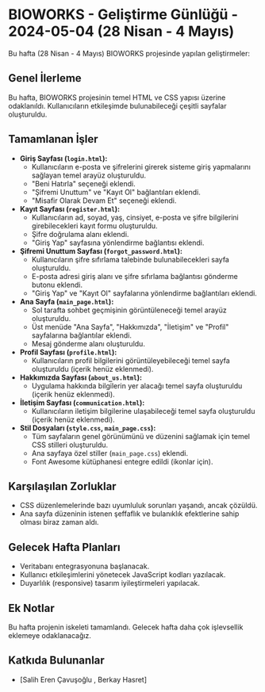 # BIOWORKS - Geliştirme Günlüğü - 2024-05-04 (28 Nisan - 4 Mayıs)

Bu hafta (28 Nisan - 4 Mayıs) BIOWORKS projesinde yapılan geliştirmeler:

## Genel İlerleme

Bu hafta, BIOWORKS projesinin temel HTML ve CSS yapısı üzerine odaklanıldı. Kullanıcıların etkileşimde bulunabileceği çeşitli sayfalar oluşturuldu.

## Tamamlanan İşler

* **Giriş Sayfası (`login.html`):**
    * Kullanıcıların e-posta ve şifrelerini girerek sisteme giriş yapmalarını sağlayan temel arayüz oluşturuldu.
    * "Beni Hatırla" seçeneği eklendi.
    * "Şifremi Unuttum" ve "Kayıt Ol" bağlantıları eklendi.
    * "Misafir Olarak Devam Et" seçeneği eklendi.
* **Kayıt Sayfası (`register.html`):**
    * Kullanıcıların ad, soyad, yaş, cinsiyet, e-posta ve şifre bilgilerini girebilecekleri kayıt formu oluşturuldu.
    * Şifre doğrulama alanı eklendi.
    * "Giriş Yap" sayfasına yönlendirme bağlantısı eklendi.
* **Şifremi Unuttum Sayfası (`forgot_password.html`):**
    * Kullanıcıların şifre sıfırlama talebinde bulunabilecekleri sayfa oluşturuldu.
    * E-posta adresi giriş alanı ve şifre sıfırlama bağlantısı gönderme butonu eklendi.
    * "Giriş Yap" ve "Kayıt Ol" sayfalarına yönlendirme bağlantıları eklendi.
* **Ana Sayfa (`main_page.html`):**
    * Sol tarafta sohbet geçmişinin görüntüleneceği temel arayüz oluşturuldu.
    * Üst menüde "Ana Sayfa", "Hakkımızda", "İletişim" ve "Profil" sayfalarına bağlantılar eklendi.
    * Mesaj gönderme alanı oluşturuldu.
* **Profil Sayfası (`profile.html`):**
    * Kullanıcıların profil bilgilerini görüntüleyebileceği temel sayfa oluşturuldu (içerik henüz eklenmedi).
* **Hakkımızda Sayfası (`about_us.html`):**
    * Uygulama hakkında bilgilerin yer alacağı temel sayfa oluşturuldu (içerik henüz eklenmedi).
* **İletişim Sayfası (`communication.html`):**
    * Kullanıcıların iletişim bilgilerine ulaşabileceği temel sayfa oluşturuldu (içerik henüz eklenmedi).
* **Stil Dosyaları (`style.css`, `main_page.css`):**
    * Tüm sayfaların genel görünümünü ve düzenini sağlamak için temel CSS stilleri oluşturuldu.
    * Ana sayfaya özel stiller (`main_page.css`) eklendi.
    * Font Awesome kütüphanesi entegre edildi (ikonlar için).

## Karşılaşılan Zorluklar

* CSS düzenlemelerinde bazı uyumluluk sorunları yaşandı, ancak çözüldü.
* Ana sayfa düzeninin istenen şeffaflık ve bulanıklık efektlerine sahip olması biraz zaman aldı.

## Gelecek Hafta Planları

* Veritabanı entegrasyonuna başlanacak.
* Kullanıcı etkileşimlerini yönetecek JavaScript kodları yazılacak.
* Duyarlılık (responsive) tasarım iyileştirmeleri yapılacak.

## Ek Notlar

Bu hafta projenin iskeleti tamamlandı. Gelecek hafta daha çok işlevsellik eklemeye odaklanacağız.

## Katkıda Bulunanlar

* [Salih Eren Çavuşoğlu , Berkay Hasret]
